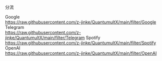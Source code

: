 分流

Google	
https://raw.githubusercontent.com/z-jinke/QuantumultX/main/filter/Google
Telegram  
https://raw.githubusercontent.com/z-jinke/QuantumultX/main/filter/Telegram
Spotify	
https://raw.githubusercontent.com/z-jinke/QuantumultX/main/filter/Spotify
OpenAI	
https://raw.githubusercontent.com/z-jinke/QuantumultX/main/filter/OpenAI
